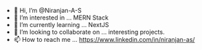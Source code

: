- 👋 Hi, I’m @Niranjan-A-S
- 👀 I’m interested in ... MERN Stack
- 🌱 I’m currently learning ... NextJS
- 💞️ I’m looking to collaborate on ... interesting projects.
- 📫 How to reach me ... https://www.linkedin.com/in/niranjan-as/

<!---
Niranjan-A-S/Niranjan-A-S is a ✨ special ✨ repository because its `README.md` (this file) appears on your GitHub profile.
You can click the Preview link to take a look at your changes.
--->
